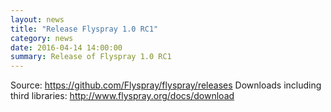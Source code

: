 ```yaml
---
layout: news
title: "Release Flyspray 1.0 RC1"
category: news
date: 2016-04-14 14:00:00
summary: Release of Flyspray 1.0 RC1
---
```


Source: https://github.com/Flyspray/flyspray/releases
Downloads including third libraries: http://www.flyspray.org/docs/download
